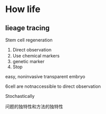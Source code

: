 # How life

## lieage tracing
Stem cell regeneration

1. Direct observation
2. Use chemical markers　
3. genetic marker
4. Stop


easy, noninvasive
transparent embryo


<F6>6cell are notnaccessible to direct observation


Stochastically


问题的独特性和方法的独特性
